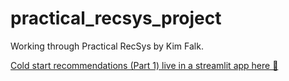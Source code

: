 # practical_recsys_project
Working through Practical RecSys by Kim Falk.

[Cold start recommendations (Part 1) live in a streamlit app here 🍿](https://share.streamlit.io/jessimk/practical_recsys_project/main/movie_tweetings_recsys_app.py)
